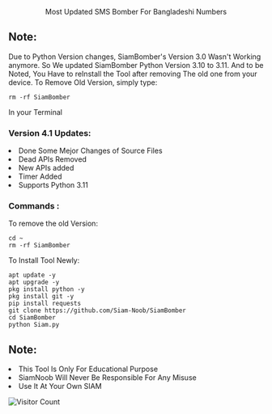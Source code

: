 <p align="center">Most Updated SMS Bomber For Bangladeshi Numbers</p>

## Note:
Due to Python Version changes, SiamBomber's Version 3.0 Wasn't Working anymore. So We updated SiamBomber Python Version 3.10 to 3.11. And to be Noted, You Have to reInstall the Tool after removing The old one from your device. To Remove Old Version, simply type:
``` shell script
rm -rf SiamBomber
```
In your Terminal

### Version 4.1 Updates:
<li>Done Some Mejor Changes of Source Files</li>
<li>Dead APIs Removed</li>
<li>New APIs added</li>
<li>Timer Added</li>
<li>Supports Python 3.11</li>

### Commands :
To remove the old Version:
``` shell script
cd ~
rm -rf SiamBomber
```
To Install Tool Newly:

``` shell script
apt update -y
apt upgrade -y
pkg install python -y
pkg install git -y
pip install requests
git clone https://github.com/Siam-Noob/SiamBomber
cd SiamBomber
python Siam.py
```

## Note:
<li>This Tool Is Only For Educational Purpose</li>
<li>SiamNoob Will Never Be Responsible For Any Misuse</li>
<li>Use It At Your Own SIAM</li>

![Visitor Count](https://profile-counter.glitch.me/Toxic-Noob/count.svg)
